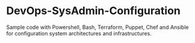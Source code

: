 # DevOps-SysAdmin-Configuration
Sample code with Powershell, Bash, Terraform, Puppet, Chef and Ansible for configuration system architectures and infrastructures.
